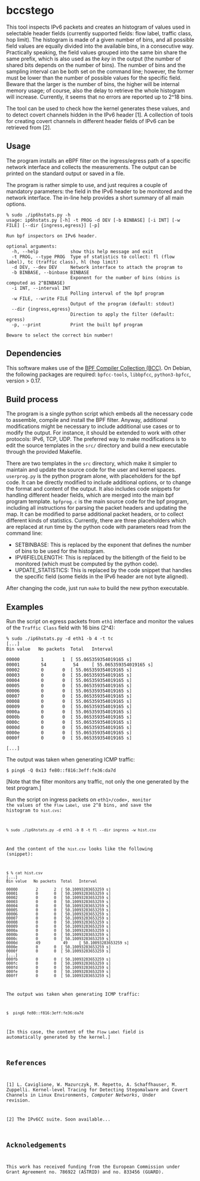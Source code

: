 # bccstego

This tool inspects IPv6 packets and creates an histogram of values used in selectable header fields (currently supported fields: flow label, traffic class, hop limit). The histogram is made of a given number of bins, and all possible field values are equally divided into the available bins, in a consecutive way. Practically speaking, the field values grouped into the same bin share the same prefix, which is also used as the <i>key</i> in the output (the number of shared bits depends on the number of bins). 
The number of bins and the sampling interval can be both set on the command line; however, the former must be lower than the number of possible values for the specific field.
Beware that the larger is the number of bins, the higher will be internal memory usage; of course, also the delay to retrieve the whole histogram will increase. Currently, it seems that no errors are reported up to 2^18 bins.

The tool can be used to check how the kernel generates these values, and to detect covert channels hidden in the IPv6 header [1]. A collection of tools for creating covert channels in different header fields of IPv6 can be retrieved from [2].

## Usage

The program installs an eBPF filter on the ingress/egress path of a specific network interface and collects the measurements. The output can be printed on the standard output or saved in a file.

The program is rather simple to use, and just requires a couple of mandatory parameters: the field in the IPv6 header to be monitored and the network interface.
The in-line help provides a short summary of all main options.

```Shell
% sudo ./ip6hstats.py -h
usage: ip6hstats.py [-h] -t PROG -d DEV [-b BINBASE] [-i INT] [-w FILE] [--dir {ingress,egress}] [-p]

Run bpf inspectors on IPv6 header.

optional arguments:
  -h, --help            show this help message and exit
  -t PROG, --type PROG  Type of statistics to collect: fl (flow label), tc (traffic class), hl (hop limit)
  -d DEV, --dev DEV     Network interface to attach the program to
  -b BINBASE, --binbase BINBASE
                        Exponent for the number of bins (nbins is computed as 2^BINBASE)
  -i INT, --interval INT
                        Polling interval of the bpf program
  -w FILE, --write FILE
                        Output of the program (default: stdout)
  --dir {ingress,egress}
                        Direction to apply the filter (default: egress)
  -p, --print           Print the built bpf program

Beware to select the correct bin number!
```

## Dependencies

This software makes use of the <A href="https://github.com/iovisor/bcc">BPF Compiler Collection (BCC)</A>. On Debian, the following packages are required: <code>bpfcc-tools</code>, <code>libbpfcc</code>, <code>python3-bpfcc</code>, version > 0.17.

## Build process

The program is a single python script which embeds all the necessary code to assemble, compile and install the BPF filter. Anyway, additional modifications might be necessary to include additional use cases or to modify the output. For instance, it should be extended to work with other protocols: IPv6, TCP, UDP.
The preferred way to make modifications is to edit the source templates in the <code>src/</code> directory and build a new executable through the provided Makefile.

There are two templates in the <code>src</code> directory, which make it simpler to maintain and update the source code for the user and kernel spaces.
<code>userprog.py</code> is the python program alone, with placeholders for the bpf code. 
It can be directly modified to include additional options, or to change the format and content of the output. 
It also includes code snippets for handling different header fields, which are merged into the main bpf program template.
<code>bpfprog.c</code> is the main source code for the bpf program, including all instructions for parsing the packet headers and updating the map. 
It can be modified to parse additional packet headers, or to collect different kinds of statistics. Currently, there are three placeholders which are replaced at run time by the python code with parameters read from the command line:
<ul>
<li>SETBINBASE: This is replaced by the exponent that defines the number of bins to be used for the histogram. 
<li>IPV6FIELDLENGTH: This is replaced by the bitlength of the field to be monitored (which must be computed by the python code).
<li>UPDATE_STATISTICS: This is replaced by the code snippet that handles the specific field (some fields in the IPv6 header are not byte aligned).
</ul>

After changing the code, just run <code>make</code> to build the new python executable.

## Examples

Run the script on egress packets from <code>eth1</code> interface and monitor the values of the <code>Traffic Class</code> field with 16 bins (2^4):

```Shell
% sudo ./ip6hstats.py -d eth1 -b 4 -t tc 
[...]
Bin value	No packets	Total	Interval

00000 		 1 		 1 	[ 55.065359354019165 s]
00001 		 54 		 54 	[ 55.065359354019165 s]
00002 		 0 		 0 	[ 55.065359354019165 s]
00003 		 0 		 0 	[ 55.065359354019165 s]
00004 		 0 		 0 	[ 55.065359354019165 s]
00005 		 0 		 0 	[ 55.065359354019165 s]
00006 		 0 		 0 	[ 55.065359354019165 s]
00007 		 0 		 0 	[ 55.065359354019165 s]
00008 		 0 		 0 	[ 55.065359354019165 s]
00009 		 0 		 0 	[ 55.065359354019165 s]
0000a 		 0 		 0 	[ 55.065359354019165 s]
0000b 		 0 		 0 	[ 55.065359354019165 s]
0000c 		 0 		 0 	[ 55.065359354019165 s]
0000d 		 0 		 0 	[ 55.065359354019165 s]
0000e 		 0 		 0 	[ 55.065359354019165 s]
0000f 		 0 		 0 	[ 55.065359354019165 s]

[...]
```
The output was taken when generating ICMP traffic:

```Shell
$ ping6 -Q 0x13 fe80::f816:3eff:fe36:da7d
```
[Note that the filter monitors any traffic, not only the one generated by the test program.]

Run the script on ingress packets on <code>eth1>/code>, monitor the values of the <code>Flow Label</code>, use 2^8 bins, and save the histogram to <code>hist.cvs</code>:
  
 
```Shell
% sudo ./ip6hstats.py -d eth1 -b 8 -t fl --dir ingress -w hist.csv
```
And the content of the <code>hist.csv</code> looks like the following (snippet):

```Shell
$ % cat hist.csv 
[...]
Bin value	No packets	Total	Interval

00000 		 2 		 2 	[ 50.10093283653259 s]
00001 		 0 		 0 	[ 50.10093283653259 s]
00002 		 0 		 0 	[ 50.10093283653259 s]
00003 		 0 		 0 	[ 50.10093283653259 s]
00004 		 0 		 0 	[ 50.10093283653259 s]
00005 		 0 		 0 	[ 50.10093283653259 s]
00006 		 0 		 0 	[ 50.10093283653259 s]
00007 		 0 		 0 	[ 50.10093283653259 s]
00008 		 0 		 0 	[ 50.10093283653259 s]
00009 		 0 		 0 	[ 50.10093283653259 s]
0000a 		 0 		 0 	[ 50.10093283653259 s]
0000b 		 0 		 0 	[ 50.10093283653259 s]
0000c 		 0 		 0 	[ 50.10093283653259 s]
0000d 		 49 		 49 	[ 50.10093283653259 s]
0000e 		 0 		 0 	[ 50.10093283653259 s]
0000f 		 0 		 0 	[ 50.10093283653259 s]
[...]
000fb 		 0 		 0 	[ 50.10093283653259 s]
000fc 		 0 		 0 	[ 50.10093283653259 s]
000fd 		 0 		 0 	[ 50.10093283653259 s]
000fe 		 0 		 0 	[ 50.10093283653259 s]
000ff 		 0 		 0 	[ 50.10093283653259 s]
```

The output was taken when generating ICMP traffic:

```Shell
$  ping6 fe80::f816:3eff:fe36:da7d
```
[In this case, the content of the <code>Flow Label</code> field is automatically generated by the kernel.]

## References

[1] L. Caviglione, W. Mazurczyk, M. Repetto, A. Schaffhauser, M. Zuppelli. Kernel-level Tracing for Detecting Stegomalware and Covert Channels in Linux Environments, <i>Computer Networks</i>, Under revision.

[2] The IPv6CC suite. Soon available...

## Acknoledgements

This work has received funding from the European Commission under Grant Agreement no. 786922 (ASTRID) and no. 833456 (GUARD).
